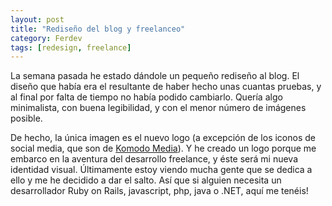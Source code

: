 ```yaml
--- 
layout: post
title: "Rediseño del blog y freelanceo"
category: Ferdev
tags: [redesign, freelance]
---
```

La semana pasada he estado dándole un pequeño rediseño al blog. El diseño que había era el resultante de haber hecho unas cuantas pruebas, y al final por falta de tiempo no había podido cambiarlo. Quería algo minimalista, con buena legibilidad, y con el menor número de imágenes posible. 

De hecho, la única imagen es el nuevo logo (a excepción de los iconos de social media, que son de [Komodo Media][1]). Y he creado un logo porque me embarco en la aventura del desarrollo freelance, y éste será mi nueva identidad visual. Últimamente estoy viendo mucha gente que se dedica a ello y me he decidido a dar el salto. Así que si alguien necesita un desarrollador Ruby on Rails, javascript, php, java o .NET, aquí me tenéis!

[1]: http://www.komodomedia.com/ "Komodo Media"
